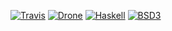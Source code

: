 [![Travis](https://travis-ci.org/dag/path.png?branch=master)](https://travis-ci.org/dag/path)
[![Drone](https://drone.io/github.com/dag/path/status.png)](https://drone.io/github.com/dag/path/latest)
[![Haskell](http://b.repl.ca/v1/language-haskell-4e6272.png)](http://www.haskell.org)
[![BSD3](http://b.repl.ca/v1/license-BSD3-3da639.png)](http://opensource.org/licenses/BSD-3-Clause)
